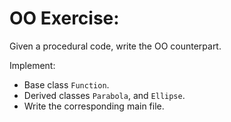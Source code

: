 # OO Exercise:

Given a procedural code, write the OO counterpart.

Implement: 

 - Base class `Function`.
 - Derived classes `Parabola`, and `Ellipse`.
 - Write the corresponding main file.